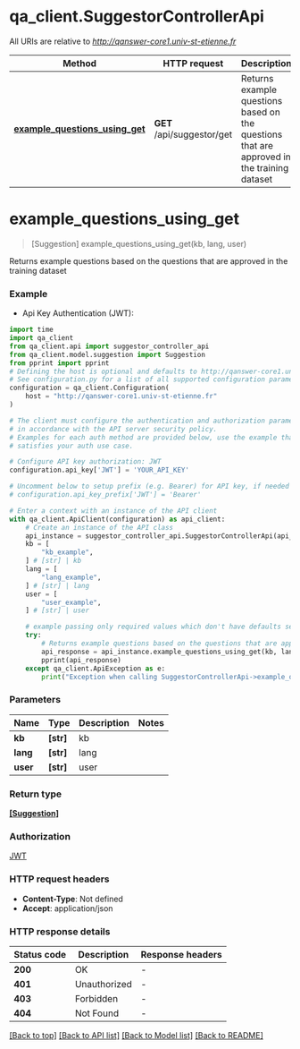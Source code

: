 # qa_client.SuggestorControllerApi

All URIs are relative to *http://qanswer-core1.univ-st-etienne.fr*

Method | HTTP request | Description
------------- | ------------- | -------------
[**example_questions_using_get**](SuggestorControllerApi.md#example_questions_using_get) | **GET** /api/suggestor/get | Returns example questions based on the questions that are approved in the training dataset


# **example_questions_using_get**
> [Suggestion] example_questions_using_get(kb, lang, user)

Returns example questions based on the questions that are approved in the training dataset

### Example

* Api Key Authentication (JWT):

```python
import time
import qa_client
from qa_client.api import suggestor_controller_api
from qa_client.model.suggestion import Suggestion
from pprint import pprint
# Defining the host is optional and defaults to http://qanswer-core1.univ-st-etienne.fr
# See configuration.py for a list of all supported configuration parameters.
configuration = qa_client.Configuration(
    host = "http://qanswer-core1.univ-st-etienne.fr"
)

# The client must configure the authentication and authorization parameters
# in accordance with the API server security policy.
# Examples for each auth method are provided below, use the example that
# satisfies your auth use case.

# Configure API key authorization: JWT
configuration.api_key['JWT'] = 'YOUR_API_KEY'

# Uncomment below to setup prefix (e.g. Bearer) for API key, if needed
# configuration.api_key_prefix['JWT'] = 'Bearer'

# Enter a context with an instance of the API client
with qa_client.ApiClient(configuration) as api_client:
    # Create an instance of the API class
    api_instance = suggestor_controller_api.SuggestorControllerApi(api_client)
    kb = [
        "kb_example",
    ] # [str] | kb
    lang = [
        "lang_example",
    ] # [str] | lang
    user = [
        "user_example",
    ] # [str] | user

    # example passing only required values which don't have defaults set
    try:
        # Returns example questions based on the questions that are approved in the training dataset
        api_response = api_instance.example_questions_using_get(kb, lang, user)
        pprint(api_response)
    except qa_client.ApiException as e:
        print("Exception when calling SuggestorControllerApi->example_questions_using_get: %s\n" % e)
```


### Parameters

Name | Type | Description  | Notes
------------- | ------------- | ------------- | -------------
 **kb** | **[str]**| kb |
 **lang** | **[str]**| lang |
 **user** | **[str]**| user |

### Return type

[**[Suggestion]**](Suggestion.md)

### Authorization

[JWT](../README.md#JWT)

### HTTP request headers

 - **Content-Type**: Not defined
 - **Accept**: application/json


### HTTP response details

| Status code | Description | Response headers |
|-------------|-------------|------------------|
**200** | OK |  -  |
**401** | Unauthorized |  -  |
**403** | Forbidden |  -  |
**404** | Not Found |  -  |

[[Back to top]](#) [[Back to API list]](../README.md#documentation-for-api-endpoints) [[Back to Model list]](../README.md#documentation-for-models) [[Back to README]](../README.md)

